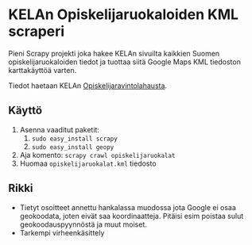 KELAn Opiskelijaruokaloiden KML scraperi
========================================
Pieni Scrapy projekti joka hakee KELAn sivuilta kaikkien Suomen opiskelijaruokaloiden tiedot ja tuottaa siitä Google Maps KML tiedoston karttakäyttöä varten.

Tiedot haetaan KELAn [Opiskelijaravintolahausta](http://www.kela.fi/in/internet/suomi.nsf/alias/suo00000000?Open&pal=http://asiointi.kela.fi/opruoka_app/OpruokaApplication).

Käyttö
------
1. Asenna vaaditut paketit:
	1. `sudo easy_install scrapy`
	2. `sudo easy_install geopy`
2. Aja komento: `scrapy crawl opiskelijaruokalat`
3. Huomaa `opiskelijaruokalat.kml` tiedosto

Rikki
-----
* Tietyt osoitteet annettu hankalassa muodossa jota Google ei osaa geokoodata, joten eivät saa koordinaatteja. Pitäisi esim poistaa sulut geokoodauspyynnöstä ja muut moiset.
* Tarkempi virheenkäsittely

